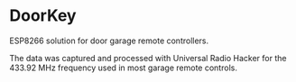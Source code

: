 # DoorKey
ESP8266 solution for door garage remote controllers.

The data was captured and processed with Universal Radio Hacker for the 433.92 MHz frequency used in most garage remote controls.
